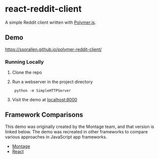 react-reddit-client
===================

A simple Reddit client written with [Polymer.js](https://www.polymer-project.org/).

## Demo

https://ssorallen.github.io/polymer-reddit-client/

### Running Locally

1. Clone the repo
2. Run a webserver in the project directory

        python -m SimpleHTTPServer
3. Visit the demo at [localhost:8000](http://localhost:8000)

## Framework Comparisons

This demo was originally created by the Montage team, and that version
is linked below. The demo was recreated in other frameworks to compare
various approaches in JavaScript app frameworks.

* [Montage](http://montagejs.org/docs/tutorial-reddit-client-with-montagejs.html)
* [React](https://github.com/ssorallen/react-reddit-client)
